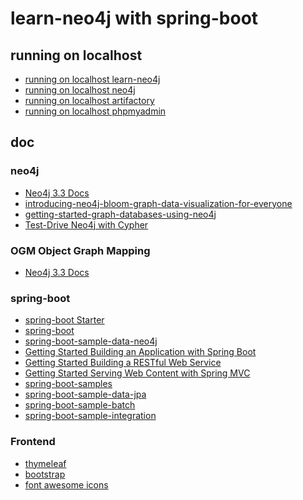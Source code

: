 # learn-neo4j with spring-boot

## running on localhost

* [running on localhost  learn-neo4j]
* [running on localhost  neo4j]
* [running on localhost  artifactory]
* [running on localhost  phpmyadmin]

## doc

### neo4j

* [Neo4j 3.3 Docs]
* [introducing-neo4j-bloom-graph-data-visualization-for-everyone]
* [getting-started-graph-databases-using-neo4j]
* [Test-Drive Neo4j with Cypher]

### OGM Object Graph Mapping

* [Neo4j 3.3 Docs]

### spring-boot

* [spring-boot Starter]
* [spring-boot]
* [spring-boot-sample-data-neo4j]
* [Getting Started Building an Application with Spring Boot]
* [Getting Started Building a RESTful Web Service]
* [Getting Started Serving Web Content with Spring MVC]
* [spring-boot-samples]
* [spring-boot-sample-data-jpa]
* [spring-boot-sample-batch]
* [spring-boot-sample-integration]

### Frontend

* [thymeleaf]
* [bootstrap]
* [font awesome icons]


[running on localhost  neo4j]:http://localhost:7474/ (neo4j-localhost)
[running on localhost  learn-neo4j]:http://localhost:8080/ (learn-neo4j-localhost)
[running on localhost  artifactory]:http://localhost:8081/ (artifactory-localhost) 
[running on localhost  phpmyadmin]:http://localhost/phpmyadmin/ (phpmyadmin-localhost)
[introducing-neo4j-bloom-graph-data-visualization-for-everyone]:https://neo4j.com/blog/introducing-neo4j-bloom-graph-data-visualization-for-everyone/ (introducing-neo4j-bloom-graph-data-visualization-for-everyone)
[getting-started-graph-databases-using-neo4j]:https://neo4j.com/graphacademy/online-training/getting-started-graph-databases-using-neo4j/ (getting-started-graph-databases-using-neo4j)
[Test-Drive Neo4j with Cypher]:https://neo4j.com/developer/ (Test-Drive Neo4j with Cypher)
[Neo4j 3.3 Docs]:https://neo4j.com/docs/ (Neo4j 3.3 Docs)
[spring-boot Starter]:https://start.spring.io/ (spring-boot Starter)
[spring-boot]:https://projects.spring.io/spring-boot/ (spring-boot)
[Getting Started Building an Application with Spring Boot]:https://spring.io/guides/gs/spring-boot/ (Getting Started: Building an Application with Spring Boot)
[Getting Started Building a RESTful Web Service]:https://spring.io/guides/gs/rest-service/ (Getting Started: Building a RESTful Web Service)
[Getting Started Serving Web Content with Spring MVC]:https://spring.io/guides/gs/serving-web-content/ (Serving Web Content with Spring MVC)
[spring-boot-sample-data-jpa]:https://github.com/spring-projects/spring-boot/tree/master/spring-boot-samples/spring-boot-sample-data-jpa (spring-boot-sample-data-jpa)
[spring-boot-sample-integration]:https://github.com/spring-projects/spring-boot/tree/master/spring-boot-samples/spring-boot-sample-integration (spring-boot-sample-integration)
[spring-boot-samples]:https://github.com/spring-projects/spring-boot/tree/master/spring-boot-samples (spring-boot-samples)
[spring-boot-sample-data-jpa]:https://github.com/spring-projects/spring-boot/tree/master/spring-boot-samples/spring-boot-sample-data-jpa (spring-boot-sample-data-jpa)
[spring-boot-sample-batch]:https://github.com/spring-projects/spring-boot/tree/master/spring-boot-samples/spring-boot-sample-batch (spring-boot-sample-batch)
[spring-boot-sample-data-neo4j]:https://github.com/spring-projects/spring-boot/tree/master/spring-boot-samples/spring-boot-sample-data-neo4j (spring-boot-sample-data-neo4j)
[thymeleaf]:https://www.thymeleaf.org/ (thymeleaf)
[bootstrap]:http://getbootstrap.com/ (bootstrap)
[font awesome icons]:https://fontawesome.com/icons?d=gallery&m=free (font awesome icons)

